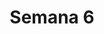 ---
title: Semana 6
menu:
  sidebar:
    name: Semana 06
    identifier: gen_ia_semana_6
    parent: gen_ia
draft: false
---